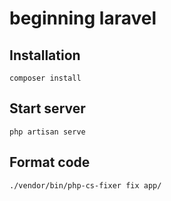 # beginning laravel

## Installation

```shell
composer install
```

## Start server

```shell
php artisan serve
```

## Format code

```shell
./vendor/bin/php-cs-fixer fix app/
```
